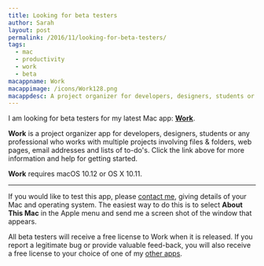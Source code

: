 ```yaml
---
title: Looking for beta testers
author: Sarah
layout: post
permalink: /2016/11/looking-for-beta-testers/
tags:
  - mac
  - productivity
  - work
  - beta
macappname: Work
macappimage: /icons/Work128.png
macappdesc: A project organizer for developers, designers, students or any professional who works with multiple projects involving files & folders, web pages, email addresses and lists of to-do's.
---
```


I am looking for beta testers for my latest Mac app: **[Work][1]**.

**Work** is a project organizer app for developers, designers, students or any professional who works with multiple projects involving files & folders, web pages, email addresses and lists of to-do's. Click the link above for more information and help for getting started.

**Work** requires macOS 10.12 or OS X 10.11.

---

If you would like to test this app, please [contact me][2], giving details of your Mac and operating system. The easiest way to do this is to select **About This Mac** in the Apple menu and send me a screen shot of the window that appears.

All beta testers will receive a free license to Work when it is released.
If you report a legitimate bug or provide valuable feed-back, you will also receive a free license to your choice of one of my [other apps][3].



[1]: /work/
[2]: mailto:work@troz.net?subject=Work%20beta%20test
[3]: /applications/